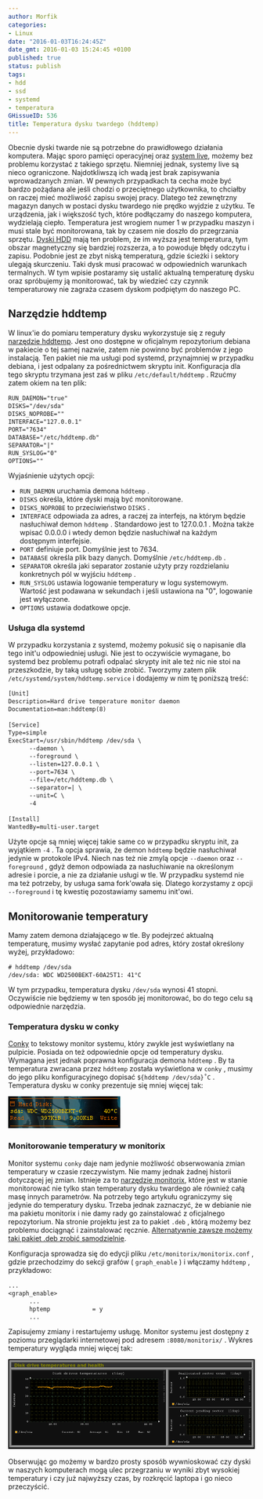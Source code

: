 ```yaml
---
author: Morfik
categories:
- Linux
date: "2016-01-03T16:24:45Z"
date_gmt: 2016-01-03 15:24:45 +0100
published: true
status: publish
tags:
- hdd
- ssd
- systemd
- temperatura
GHissueID: 536
title: Temperatura dysku twardego (hddtemp)
---
```


Obecnie dyski twarde nie są potrzebne do prawidłowego działania komputera. Mając sporo pamięci
operacyjnej oraz [system live][1], możemy bez problemu korzystać z takiego sprzętu. Niemniej jednak,
systemy live są nieco ograniczone. Najdotkliwszą ich wadą jest brak zapisywania wprowadzanych zmian.
W pewnych przypadkach ta cecha może być bardzo pożądana ale jeśli chodzi o przeciętnego użytkownika,
to chciałby on raczej mieć możliwość zapisu swojej pracy. Dlatego też zewnętrzny magazyn danych w
postaci dysku twardego nie prędko wyjdzie z użytku. Te urządzenia, jak i większość tych, które
podłączamy do naszego komputera, wydzielają ciepło. Temperatura jest wrogiem numer 1 w przypadku
maszyn i musi stale być monitorowana, tak by czasem nie doszło do przegrzania sprzętu.
[Dyski HDD][2] mają ten problem, że im wyższa jest temperatura, tym obszar magnetyczny się bardziej
rozszerza, a to powoduje błędy odczytu i zapisu. Podobnie jest ze zbyt niską temperaturą, gdzie
ścieżki i sektory ulegają skurczeniu. Taki dysk musi pracować w odpowiednich warunkach termalnych.
W tym wpisie postaramy się ustalić aktualną temperaturę dysku oraz spróbujemy ją monitorować, tak
by wiedzieć czy czynnik temperaturowy nie zagraża czasem dyskom podpiętym do naszego PC.

<!--more-->
## Narzędzie hddtemp

W linux'ie do pomiaru temperatury dysku wykorzystuje się z reguły [narzędzie hddtemp][3]. Jest ono
dostępne w oficjalnym repozytorium debiana w pakiecie o tej samej nazwie, zatem nie powinno być
problemów z jego instalacją. Ten pakiet nie ma usługi pod systemd, przynajmniej w przypadku
debiana, i jest odpalany za pośrednictwem skryptu init. Konfiguracja dla tego skryptu trzymana jest
zaś w pliku `/etc/default/hddtemp` . Rzućmy zatem okiem na ten plik:

    RUN_DAEMON="true"
    DISKS="/dev/sda"
    DISKS_NOPROBE=""
    INTERFACE="127.0.0.1"
    PORT="7634"
    DATABASE="/etc/hddtemp.db"
    SEPARATOR="|"
    RUN_SYSLOG="0"
    OPTIONS=""

Wyjaśnienie użytych opcji:

  - `RUN_DAEMON` uruchamia demona `hddtemp` .
  - `DISKS` określa, które dyski mają być monitorowane.
  - `DISKS_NOPROBE` to przeciwieństwo `DISKS` .
  - `INTERFACE` odpowiada za adres, a raczej za interfejs, na którym będzie nasłuchiwał demon
    `hddtemp` . Standardowo jest to 127.0.0.1 . Można także wpisać 0.0.0.0 i wtedy demon będzie
    nasłuchiwał na każdym dostępnym interfejsie.
  - `PORT` definiuje port. Domyślnie jest to 7634.
  - `DATABASE` określa plik bazy danych. Domyślnie `/etc/hddtemp.db` .
  - `SEPARATOR` określa jaki separator zostanie użyty przy rozdzielaniu konkretnych pól w wyjściu
    `hddtemp` .
  - `RUN_SYSLOG` ustawia logowanie temperatury w logu systemowym. Wartość jest podawana w sekundach
    i jeśli ustawiona na "0", logowanie jest wyłączone.
  - `OPTIONS` ustawia dodatkowe opcje.

### Usługa dla systemd

W przypadku korzystania z systemd, możemy pokusić się o napisanie dla tego init'u odpowiedniej
usługi. Nie jest to oczywiście wymagane, bo systemd bez problemu potrafi odpalać skrypty init ale
też nic nie stoi na przeszkodzie, by taką usługę sobie zrobić. Tworzymy zatem plik
`/etc/systemd/system/hddtemp.service` i dodajemy w nim tę poniższą treść:

    [Unit]
    Description=Hard drive temperature monitor daemon
    Documentation=man:hddtemp(8)

    [Service]
    Type=simple
    ExecStart=/usr/sbin/hddtemp /dev/sda \
          --daemon \
          --foreground \
          --listen=127.0.0.1 \
          --port=7634 \
          --file=/etc/hddtemp.db \
          --separator=| \
          --unit=C \
          -4

    [Install]
    WantedBy=multi-user.target

Użyte opcje są mniej więcej takie same co w przypadku skryptu init, za wyjątkiem `-4` . Ta opcja
sprawia, że demon `hddtemp` będzie nasłuchiwał jedynie w protokole IPv4. Niech nas też nie zmylą
opcje `--daemon` oraz `--foreground` , gdyż demon odpowiada za nasłuchiwanie na określonym adresie i
porcie, a nie za działanie usługi w tle. W przypadku systemd nie ma też potrzeby, by usługa sama
fork'owała się. Dlatego korzystamy z opcji `--foreground` i tę kwestię pozostawiamy samemu init'owi.

## Monitorowanie temperatury

Mamy zatem demona działającego w tle. By podejrzeć aktualną temperaturę, musimy wysłać zapytanie pod
adres, który został określony wyżej, przykładowo:

    # hddtemp /dev/sda
    /dev/sda: WDC WD2500BEKT-60A25T1: 41°C

W tym przypadku, temperatura dysku `/dev/sda` wynosi 41 stopni. Oczywiście nie będziemy w ten sposób
jej monitorować, bo do tego celu są odpowiednie narzędzia.

### Temperatura dysku w conky

[Conky][4] to tekstowy monitor systemu, który zwykle jest wyświetlany na pulpicie. Posiada on też
odpowiednie opcje od temperatury dysku. Wymagana jest jednak poprawna konfiguracja demona
`hddtemp` . By ta temperatura zwracana przez `hddtemp` została wyświetlona w `conky` , musimy do
jego pliku konfiguracyjnego dopisać `${hddtemp /dev/sda}˚C` . Temperatura dysku w conky prezentuje
się mniej więcej tak:

![](/img/2016/01/1.conky-hddtemp-temperatura-dysku.png#small)

### Monitorowanie temperatury w monitorix

Monitor systemu `conky` daje nam jedynie możliwość obserwowania zmian temperatury w czasie
rzeczywistym. Nie mamy jednak żadnej historii dotyczącej jej zmian. Istnieje za to [narzędzie
monitorix][5], które jest w stanie monitorować nie tylko stan temperatury dysku twardego ale
również całą masę innych parametrów. Na potrzeby tego artykułu ograniczymy się jedynie do
temperatury dysku. Trzeba jednak zaznaczyć, że w debianie nie ma pakietu monitorix i nie damy rady
go zainstalować z oficjalnego repozytorium. Na stronie projektu jest za to pakiet `.deb` ,
którą możemy bez problemu dociągnąć i zainstalować ręcznie. [Alternatywnie zawsze możemy taki
pakiet .deb zrobić samodzielnie][6].

Konfiguracja sprowadza się do edycji pliku `/etc/monitorix/monitorix.conf` , gdzie przechodzimy do
sekcji grafów ( `graph_enable` ) i włączamy `hddtemp` , przykładowo:

    ...
    <graph_enable>
          ...
          hptemp            = y
          ...

Zapisujemy zmiany i restartujemy usługę. Monitor systemu jest dostępny z poziomu przeglądarki
internetowej pod adresem `:8080/monitorix/` . Wykres temperatury wygląda mniej
więcej tak:

![](/img/2016/01/2.hddtemp-temperatura-monitoring-monitorix.png#huge)

Obserwując go możemy w bardzo prosty sposób wywnioskować czy dyski w naszych komputerach mogą ulec
przegrzaniu w wyniki zbyt wysokiej temperatury i czy już najwyższy czas, by rozkręcić laptopa i go
nieco przeczyścić.


[1]: https://pl.wikipedia.org/wiki/Live_CD
[2]: https://pl.wikipedia.org/wiki/Dysk_twardy
[3]: https://manpages.ubuntu.com/manpages/wily/en/man8/hddtemp.8.html
[4]: https://github.com/brndnmtthws/conky
[5]: http://www.monitorix.org/
[6]: /post/poradnik-maintainera-czyli-jak-zrobic-pakiet-deb/
